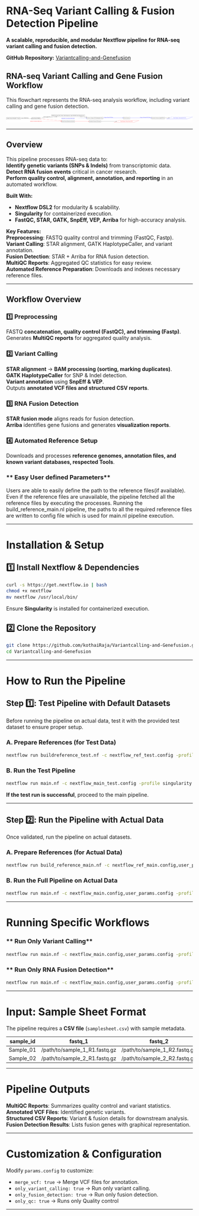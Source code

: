 # **RNA-Seq Variant Calling & Fusion Detection Pipeline**  

**A scalable, reproducible, and modular Nextflow pipeline for RNA-seq variant calling and fusion detection.**  

**GitHub Repository:** [Variantcalling-and-Genefusion](https://github.com/kothaiRaja/Variantcalling-and-Genefusion.git) 
 
## RNA-seq Variant Calling and Gene Fusion Workflow

This flowchart represents the RNA-seq analysis workflow, including variant calling and gene fusion detection.

![RNA-seq Workflow](rna_seq_workflow_fusion_headings.png)

---

## **Overview**  

This pipeline processes RNA-seq data to:  
**Identify genetic variants (SNPs & Indels)** from transcriptomic data.  
**Detect RNA fusion events** critical in cancer research.  
**Perform quality control, alignment, annotation, and reporting** in an automated workflow.  

**Built With:**  
- **Nextflow DSL2** for modularity & scalability.  
- **Singularity** for containerized execution.  
- **FastQC, STAR, GATK, SnpEff, VEP, Arriba** for high-accuracy analysis.  

**Key Features:**  
**Preprocessing**: FASTQ quality control and trimming (FastQC, Fastp).  
**Variant Calling**: STAR alignment, GATK HaplotypeCaller, and variant annotation.  
**Fusion Detection**: STAR + Arriba for RNA fusion detection.  
**MultiQC Reports**: Aggregated QC statistics for easy review.  
**Automated Reference Preparation**: Downloads and indexes necessary reference files.  

---

## **Workflow Overview**  

### **1️⃣ Preprocessing**  
FASTQ **concatenation, quality control (FastQC), and trimming (Fastp)**.  
Generates **MultiQC reports** for aggregated quality analysis.  

### **2️⃣ Variant Calling**  
**STAR alignment** → **BAM processing (sorting, marking duplicates)**.  
**GATK HaplotypeCaller** for SNP & Indel detection.  
**Variant annotation** using **SnpEff & VEP**.  
Outputs **annotated VCF files and structured CSV reports**.  

### **3️⃣ RNA Fusion Detection**  
**STAR fusion mode** aligns reads for fusion detection.  
**Arriba** identifies gene fusions and generates **visualization reports**.  

### **4️⃣ Automated Reference Setup**  
Downloads and processes **reference genomes, annotation files, and known variant databases, respected Tools**. 

### ** Easy User defined Parameters**
Users are able to easily define the path to the reference files(if available). 
Even if the reference files are unavailable, the pipeline fetched all the reference files by executing the processes. 
Running the build_reference_main.nl pipeline, the paths to all the required reference files are written to config file which is used for main.nl pipeline execution.  

---

# **Installation & Setup**  

## **1️⃣ Install Nextflow & Dependencies**  
```bash
curl -s https://get.nextflow.io | bash
chmod +x nextflow
mv nextflow /usr/local/bin/
```
Ensure **Singularity** is installed for containerized execution.  

## **2️⃣ Clone the Repository**  
```bash
git clone https://github.com/kothaiRaja/Variantcalling-and-Genefusion.git
cd Variantcalling-and-Genefusion
```

---

# **How to Run the Pipeline**  

## **Step 1️⃣: Test Pipeline with Default Datasets**  

Before running the pipeline on actual data, test it with the provided test dataset to ensure proper setup.  

### **A. Prepare References (for Test Data)**  
```bash
nextflow run buildreference_test.nf -c nextflow_ref_test.config -profile singularity
```

### **B. Run the Test Pipeline**  
```bash
nextflow run main.nf -c nextflow_main_test.config -profile singularity
```
**If the test run is successful**, proceed to the main pipeline.  

---

## **Step 2️⃣: Run the Pipeline with Actual Data**  

Once validated, run the pipeline on actual datasets.  

### **A. Prepare References (for Actual Data)**  
```bash
nextflow run build_reference_main.nf -c nextflow_ref_main.config,user_params.config -profile singularity
```

### **B. Run the Full Pipeline on Actual Data**  
```bash
nextflow run main.nf -c nextflow_main.config,user_params.config -profile singularity
```

---

# **Running Specific Workflows**  

### ** Run Only Variant Calling**  
```bash
nextflow run main.nf -c nextflow_main.config,user_params.config -profile singularity --only_variant_calling true
```

### **  Run Only RNA Fusion Detection**  
```bash
nextflow run main.nf -c nextflow_main.config,user_params.config -profile singularity --only_fusion_detection true
```

---

# **Input: Sample Sheet Format**  

The pipeline requires a **CSV file** (`samplesheet.csv`) with sample metadata.  

| sample_id  | fastq_1                        | fastq_2                        | strandedness  |  
|------------|--------------------------------|--------------------------------|--------------|  
| Sample_01  | /path/to/sample_1_R1.fastq.gz | /path/to/sample_1_R2.fastq.gz | forward      |  
| Sample_02  | /path/to/sample_2_R1.fastq.gz | /path/to/sample_2_R2.fastq.gz | reverse      |  

---

# **Pipeline Outputs**  

**MultiQC Reports**: Summarizes quality control and variant statistics.  
**Annotated VCF Files**: Identified genetic variants.  
**Structured CSV Reports**: Variant & fusion details for downstream analysis.  
**Fusion Detection Results**: Lists fusion genes with graphical representation.  

---

# **Customization & Configuration**  

Modify `params.config` to customize:  
- `merge_vcf: true` → Merge VCF files for annotation.  
- `only_variant_calling: true` → Run only variant calling.  
- `only_fusion_detection: true` → Run only fusion detection. 
- `only_qc: true` → Runs only Quality control

---

